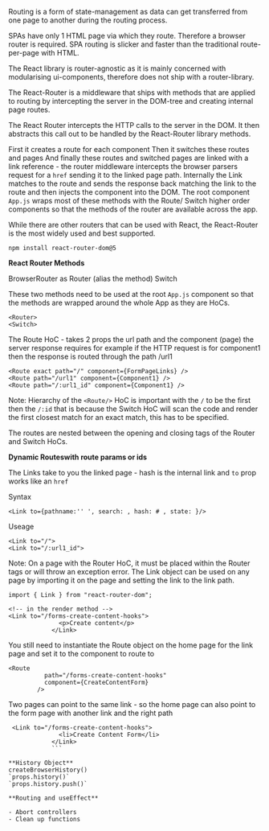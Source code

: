 Routing is a form of state-management as data can get transferred from one page to another during the routing process.

SPAs have only 1 HTML page via which they route. Therefore a browser router is required. SPA routing is slicker and faster than the traditional route-per-page with HTML.

The React library is router-agnostic as it is mainly concerned with modularising ui-components, therefore does not ship with a router-library.

The React-Router is a middleware that ships with methods that are applied to routing by intercepting the server in the DOM-tree and creating internal page routes.

The React Router intercepts the HTTP calls to the server in the DOM. It then abstracts this call out to be handled by the React-Router library methods.

First it creates a route for each component
Then it switches these routes and pages
And finally these routes and switched pages are linked with a link reference - the router middleware intercepts the browser parsers request for a `href` sending it to the linked page path. Internally the Link matches to the route and sends the response back matching the link to the route and then injects the component into the DOM.
The root component `App.js` wraps most of these methods with the Route/ Switch higher order components so that the methods of the router are available across the app.

While there are other routers that can be used with React, the React-Router is the most widely used and best supported.

`npm install react-router-dom@5`

**React Router Methods**

BrowserRouter as Router (alias the method)
Switch

These two methods need to be used at the root `App.js` component so that the methods are wrapped around the whole App as they are HoCs.

```
<Router>
<Switch>
```

The Route HoC - takes 2 props the url path and the component (page) the server response requires for example if the HTTP request is for component1 then the response is routed through the path /url1

```
<Route exact path="/" component={FormPageLinks} />
<Route path="/url1" component={Component1} />
<Route path="/:url1_id" component={Component1} />
```

Note: Hierarchy of the `<Route/>` HoC is important with the `/` to be the first then the `/:id` that is because the Switch HoC will scan the code and render the first closest match for an exact match, this has to be specified.

The routes are nested between the opening and closing tags of the Router and Switch HoCs.

**Dynamic Routeswith route params or ids**

The Links take to you the linked page - hash is the internal link and `to` prop works like an `href`

Syntax

```
<Link to={pathname:'' ', search: , hash: # , state: }/>
```

Useage

```
<Link to="/">
<Link to="/:url1_id">
```

Note: On a page with the Router HoC, it must be placed within the Router tags or will throw an exception error. The Link object can be used on any page by importing it on the page and setting the link to the link path.

```
import { Link } from "react-router-dom";

<!-- in the render method -->
<Link to="/forms-create-content-hooks">
              <p>Create content</p>
            </Link>
```

You still need to instantiate the Route object on the home page for the link page and set it to the component to route to

```
<Route
          path="/forms-create-content-hooks"
          component={CreateContentForm}
        />
```

Two pages can point to the same link - so the home page can also point to the form page with another link and the right path

````
 <Link to="/forms-create-content-hooks">
              <li>Create Content Form</li>
            </Link>
            ```

**History Object**
createBrowserHistory()
`props.history()`
`props.history.push()`

**Routing and useEffect**

- Abort controllers
- Clean up functions
````
